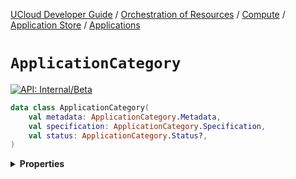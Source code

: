 [UCloud Developer Guide](/docs/developer-guide/README.md) / [Orchestration of Resources](/docs/developer-guide/orchestration/README.md) / [Compute](/docs/developer-guide/orchestration/compute/README.md) / [Application Store](/docs/developer-guide/orchestration/compute/appstore/README.md) / [Applications](/docs/developer-guide/orchestration/compute/appstore/apps.md)

# `ApplicationCategory`


[![API: Internal/Beta](https://img.shields.io/static/v1?label=API&message=Internal/Beta&color=red&style=flat-square)](/docs/developer-guide/core/api-conventions.md)



```kotlin
data class ApplicationCategory(
    val metadata: ApplicationCategory.Metadata,
    val specification: ApplicationCategory.Specification,
    val status: ApplicationCategory.Status?,
)
```

<details>
<summary>
<b>Properties</b>
</summary>

<details>
<summary>
<code>metadata</code>: <code><code><a href='#applicationcategory.metadata'>ApplicationCategory.Metadata</a></code></code>
</summary>





</details>

<details>
<summary>
<code>specification</code>: <code><code><a href='#applicationcategory.specification'>ApplicationCategory.Specification</a></code></code>
</summary>





</details>

<details>
<summary>
<code>status</code>: <code><code><a href='#applicationcategory.status'>ApplicationCategory.Status</a>?</code></code>
</summary>





</details>



</details>


